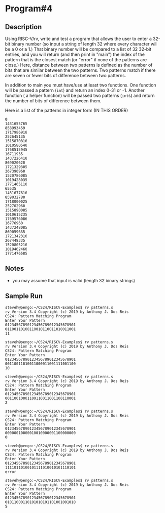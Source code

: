 # Program#4 
## Description 
Using RISC-V/rv, write and test a program that allows the user to enter a 32-bit binary number (so input a string of length 32 where every character will be a 0 or a 1.) That binary number will be compared to a list of 32 32-bit entries, and you will return (and then print in "main") the index of the pattern that is the closest match (or "error" if none of the patterns are close.) Here, distance between two patterns is defined as the number of bits that are similar between the two patterns. Two patterns match if there are seven or fewer bits of difference between two patterns.

In addition to main you must have/use at least two functions. One function will be passed a pattern (`int`) and return an index 0-31 or -1. Another function ( a helper function) will be passed two patterns (`int`s) and return the number of bits of difference between them.
    
Here is a list of the patterns in integer form (IN THIS ORDER)
```
0
1431655765
858993459
1717986918
252645135
1515870810
1010580540
1768515945
16711935
1437226410
869020620
1721329305
267390960
1520786085
1019428035
1771465110
65535
1431677610
859032780
1718000025
252702960
1515890085
1010615235
1769576086
16776960
1437248085
869059635
1721342310
267448335
1520805210
1019462460
1771476585
```
## Notes
- you may assume that input is valid (length 32 binary strings)

## Sample Run
```
steveh@pengo:~/CS24/RISCV-Examples$ rv patterns.s
rv Version 3.4 Copyright (c) 2019 by Anthony J. Dos Reis
CS24: Pattern Matching Program
Enter Your Pattern
01234567890123456789012345678901
01100110100110010110011010011001
11
```
```
steveh@pengo:~/CS24/RISCV-Examples$ rv patterns.s
rv Version 3.4 Copyright (c) 2019 by Anthony J. Dos Reis
CS24: Pattern Matching Program
Enter Your Pattern
01234567890123456789012345678901
00110011010011000011001111001100
10
```
```
steveh@pengo:~/CS24/RISCV-Examples$ rv patterns.s
rv Version 3.4 Copyright (c) 2019 by Anthony J. Dos Reis
CS24: Pattern Matching Program
Enter Your Pattern
01234567890123456789012345678901
00110010001100110011001100110001
2
```
```
steveh@pengo:~/CS24/RISCV-Examples$ rv patterns.s
rv Version 3.4 Copyright (c) 2019 by Anthony J. Dos Reis
CS24: Pattern Matching Program
Enter Your Pattern
01234567890123456789012345678901
00000010000010010000001100000000
0
```
```
steveh@pengo:~/CS24/RISCV-Examples$ rv patterns.s
rv Version 3.4 Copyright (c) 2019 by Anthony J. Dos Reis
CS24: Pattern Matching Program
Enter Your Pattern
01234567890123456789012345678901
11110110100101111010010101110101
error
```
```
steveh@pengo:~/CS24/RISCV-Examples$ rv patterns.s
rv Version 3.4 Copyright (c) 2019 by Anthony J. Dos Reis
CS24: Pattern Matching Program
Enter Your Pattern
01234567890123456789012345678901
01011000110101010101101001001010
5
```